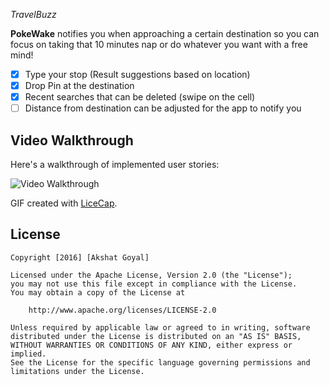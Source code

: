 *TravelBuzz*

**PokeWake** notifies you when approaching a certain destination so you can focus on taking that 10 minutes nap or do whatever you want with a free mind!

- [x] Type your stop (Result suggestions based on location)
- [x] Drop Pin at the destination
- [x] Recent searches that can be deleted (swipe on the cell)
- [ ] Distance from destination can be adjusted for the app to notify you

## Video Walkthrough 

Here's a walkthrough of implemented user stories:

<img src='https://github.com/akshatgyl/PeekShare/blob/master/PeekShare/Assets.xcassets/peekshareDemo.dataset/peekshareDemo.gif' title='Video Walkthrough' width='' alt='Video Walkthrough' />

GIF created with [LiceCap](http://www.cockos.com/licecap/).


## License

    Copyright [2016] [Akshat Goyal]

    Licensed under the Apache License, Version 2.0 (the "License");
    you may not use this file except in compliance with the License.
    You may obtain a copy of the License at

        http://www.apache.org/licenses/LICENSE-2.0

    Unless required by applicable law or agreed to in writing, software
    distributed under the License is distributed on an "AS IS" BASIS,
    WITHOUT WARRANTIES OR CONDITIONS OF ANY KIND, either express or implied.
    See the License for the specific language governing permissions and
    limitations under the License.
